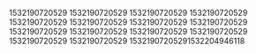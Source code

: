 1532190720529
1532190720529
1532190720529
1532190720529
1532190720529
1532190720529
1532190720529
1532190720529
1532190720529
1532190720529
1532190720529
1532190720529
1532190720529
1532190720529
15321907205291532204946118